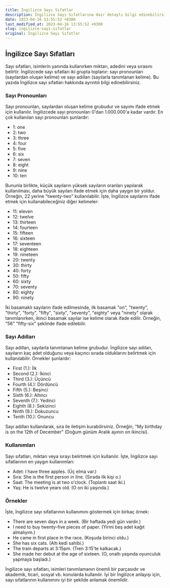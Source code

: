 ```yaml
---
title: İngilizce Sayı Sıfatlar
description: İngilizce Sayı Sıfatlarına dair detaylı bilgi edinebilirsiniz. Sayı pronounları, sayı adılları, kullanımları ve örnekler hakkında bilinmesi gereken her şey bu yazıda.
date: 2023-04-16 13:55:52 +0300
last_modified_at: 2023-04-16 13:55:52 +0300
slug: ingilizce-sayi-sifatlar
original: İngilizce Sayı Sıfatlar
---
```

## İngilizce Sayı Sıfatları

Sayı sıfatları, isimlerin yanında kullanırken miktarı, adedini veya sırasını belirtir. İngilizcede sayı sıfatları iki grupta toplanır: sayı pronounları (sayılardan oluşan kelime) ve sayı adılları (sayılarla tanımlanan kelime). Bu yazıda İngilizce sayı sıfatları hakkında ayrıntılı bilgi edinebilirsiniz.

### Sayı Pronounları

Sayı pronounları, sayılardan oluşan kelime grubudur ve sayımı ifade etmek için kullanılır. İngilizcede sayı pronounları 0'dan 1.000.000'a kadar vardır. En çok kullanılan sayı pronounları şunlardır:

- 1: one
- 2: two
- 3: three
- 4: four
- 5: five
- 6: six
- 7: seven
- 8: eight
- 9: nine
- 10: ten

Bununla birlikte, küçük sayıların yüksek sayıların oranları yapılarak kullanılması, daha büyük sayıları ifade etmek için daha yaygın bir yoldur. Örneğin, 22 yerine "twenty-two" kullanılabilir. İşte, İngilizce sayılarını ifade etmek için kullanabileceğiniz diğer kelimeler:

- 11: eleven
- 12: twelve
- 13: thirteen
- 14: fourteen
- 15: fifteen
- 16: sixteen
- 17: seventeen
- 18: eighteen
- 19: nineteen
- 20: twenty
- 30: thirty
- 40: forty
- 50: fifty
- 60: sixty
- 70: seventy
- 80: eighty
- 90: ninety

İki basamaklı sayıların ifade edilmesinde, ilk basamak "on", "twenty", "thirty", "forty", "fifty", "sixty", "seventy", "eighty" veya "ninety" olarak tanımlanırken, ikinci basamak sayılar ise kelime olarak ifade edilir. Örneğin, "56" "fifty-six" şeklinde ifade edilebilir.

### Sayı Adılları

Sayı adılları, sayılarla tanımlanan kelime grubudur. İngilizce sayı adıları, sayıların kaç adet olduğunu veya kaçıncı sırada olduklarını belirtmek için kullanılabilir. Örnekler şunlardır:

- First (1.): İlk
- Second (2.): İkinci
- Third (3.): Üçüncü
- Fourth (4.): Dördüncü
- Fifth (5.): Beşinci
- Sixth (6.): Altıncı
- Seventh (7.): Yedinci
- Eighth (8.): Sekizinci
- Ninth (9.): Dokuzuncu
- Tenth (10.): Onuncu

Sayı adılları kullanılarak, sıra ile iletişim kurabilirsiniz. Örneğin, "My birthday is on the 12th of December" (Doğum günüm Aralık ayının on ikincisi).

### Kullanımları

Sayı sıfatları, miktarı veya sırayı belirtmek için kullanılır. İşte, İngilizce sayı sıfatlarının en yaygın kullanımları:

- Adet: I have three apples. (Üç elma var.)
- Sıra: She is the first person in line. (Sırada ilk kişi o.)
- Saat: The meeting is at two o'clock. (Toplantı saat iki.)
- Yaş: He is twelve years old. (O on iki yaşında.)

### Örnekler

İşte, İngilizce sayı sıfatlarının kullanımını göstermek için birkaç örnek:

- There are seven days in a week. (Bir haftada yedi gün vardır.)
- I need to buy twenty-five pieces of paper. (Yirmi beş adet kağıt almalıyım.)
- He came in first place in the race. (Koşuda birinci oldu.)
- She has six cats. (Altı kedi sahibi.)
- The train departs at 3:15pm. (Tren 3:15'te kalkacak.)
- She made her debut at the age of sixteen. (O, onaltı yaşında oyunculuk yapmaya başladı.)

İngilizce sayı sıfatları, isimleri tanımlamanın önemli bir parçasıdır ve akademik, ticari, sosyal vb. konularda kullanılır. İyi bir İngilizce anlayışı için, sayı sıfatlarının kullanımını iyi bir şekilde anlamak önemlidir.